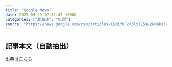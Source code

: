 ```yaml
---
title: "Google News"
date: 2025-09-29 07:32:47 +0900
categories: ["北海道", "犯罪"]
source: "https://news.google.com/rss/articles/CBMif0FVX3lxTE5yN2NNak13cU8zaElLNGVET0xMS3dUelp4cFI3TjBIUEI3cU9PMWpIZW03UkNlbjZIVDR2d3VqUXBES3JVVVNqM0pBSzZhZTNEQmJQRHhoSWNKOHphSHgtTXdSUlB6MXV2SVpPWkQtQnNLUVZmUEthRkQ3STFGVTg?oc=5"
---
```


## 記事本文（自動抽出）
<body class="y0K44d EA71Tc" id="readabilityBody"></body>

[出典はこちら](https://news.google.com/rss/articles/CBMif0FVX3lxTE5yN2NNak13cU8zaElLNGVET0xMS3dUelp4cFI3TjBIUEI3cU9PMWpIZW03UkNlbjZIVDR2d3VqUXBES3JVVVNqM0pBSzZhZTNEQmJQRHhoSWNKOHphSHgtTXdSUlB6MXV2SVpPWkQtQnNLUVZmUEthRkQ3STFGVTg?oc=5)
